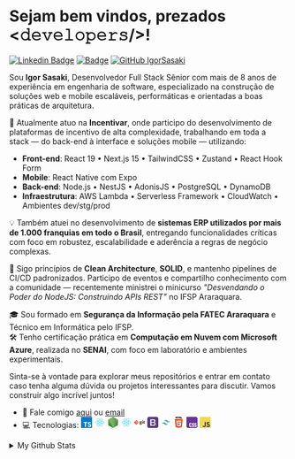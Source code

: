 # Sejam bem vindos, prezados <𝚍𝚎𝚟𝚎𝚕𝚘𝚙𝚎𝚛𝚜/>!

[![Linkedin Badge](https://img.shields.io/badge/-LinkedIn-blue?style=flat-square&logo=Linkedin&logoColor=white&link=https://www.linkedin.com/in/igor-sasaki//)](https://www.linkedin.com/in/igor-sasaki//)
[![ Badge](https://img.shields.io/badge/-Hotmail-c14438?style=flat-square&logo=Hotmail&logoColor=white&link=mailto:igor-sasaki@hotmail.com)](mailto:igor-sasaki@hotmail.com)
[![GitHub IgorSasaki](https://img.shields.io/github/followers/IgorSasaki?label=follow&style=social)](https://github.com/IgorSasaki)

Sou **Igor Sasaki**, Desenvolvedor Full Stack Sênior com mais de 8 anos de experiência em engenharia de software, especializado na construção de soluções web e mobile escaláveis, performáticas e orientadas a boas práticas de arquitetura.

💼 Atualmente atuo na **Incentivar**, onde participo do desenvolvimento de plataformas de incentivo de alta complexidade, trabalhando em toda a stack — do back-end à interface e soluções mobile — utilizando:

- **Front-end**: React 19 • Next.js 15 • TailwindCSS • Zustand • React Hook Form  
- **Mobile**: React Native com Expo  
- **Back-end**: Node.js • NestJS • AdonisJS • PostgreSQL • DynamoDB  
- **Infraestrutura**: AWS Lambda • Serverless Framework • CloudWatch • Ambientes dev/stg/prod

💡 Também atuei no desenvolvimento de **sistemas ERP utilizados por mais de 1.000 franquias em todo o Brasil**, entregando funcionalidades críticas com foco em robustez, escalabilidade e aderência a regras de negócio complexas.

🧠 Sigo princípios de **Clean Architecture**, **SOLID**, e mantenho pipelines de CI/CD padronizados. Participo de eventos e compartilho conhecimento com a comunidade — recentemente ministrei o minicurso *"Desvendando o Poder do NodeJS: Construindo APIs REST"* no IFSP Araraquara.

🎓 Sou formado em **Segurança da Informação pela FATEC Araraquara** e Técnico em Informática pelo IFSP.  
🛠 Tenho certificação prática em **Computação em Nuvem com Microsoft Azure**, realizada no **SENAI**, com foco em laboratório e ambientes experimentais.

Sinta-se à vontade para explorar meus repositórios e entrar em contato caso tenha alguma dúvida ou projetos interessantes para discutir. Vamos construir algo incrível juntos!

- 💬 Fale comigo [aqui](https://github.com/IgorSasaki/IgorSasaki/issues/new) ou [email](mailto:igor-sasaki@hotmail.com)
- :computer: Tecnologias: <code><img height="20" src="https://raw.githubusercontent.com/github/explore/80688e429a7d4ef2fca1e82350fe8e3517d3494d/topics/typescript/typescript.png"></code>
<code><img height="20" src="https://raw.githubusercontent.com/github/explore/80688e429a7d4ef2fca1e82350fe8e3517d3494d/topics/react/react.png"></code>
<code><img height="20" src="https://raw.githubusercontent.com/github/explore/80688e429a7d4ef2fca1e82350fe8e3517d3494d/topics/nodejs/nodejs.png"></code>
<code><img height="20" src="https://raw.githubusercontent.com/github/explore/80688e429a7d4ef2fca1e82350fe8e3517d3494d/topics/react-native/react-native.png"></code>
<code><img height="20" src="https://raw.githubusercontent.com/github/explore/80688e429a7d4ef2fca1e82350fe8e3517d3494d/topics/git/git.png"></code>
<code><img height="20" src="https://raw.githubusercontent.com/github/explore/80688e429a7d4ef2fca1e82350fe8e3517d3494d/topics/bootstrap/bootstrap.png"></code>
<code><img height="20" src="https://raw.githubusercontent.com/github/explore/80688e429a7d4ef2fca1e82350fe8e3517d3494d/topics/tailwind/tailwind.png"></code>
<code><img height="20" src="https://raw.githubusercontent.com/github/explore/80688e429a7d4ef2fca1e82350fe8e3517d3494d/topics/html/html.png"></code>
<code><img height="20" src="https://raw.githubusercontent.com/github/explore/80688e429a7d4ef2fca1e82350fe8e3517d3494d/topics/css/css.png"></code>
<code><img height="20" src="https://raw.githubusercontent.com/github/explore/80688e429a7d4ef2fca1e82350fe8e3517d3494d/topics/javascript/javascript.png"></code>

<details>
  <summary>My Github Stats</summary>
  <br>

  <p align="center">
    <img align="center" src="https://github-readme-stats.vercel.app/api?username=IgorSasaki&show_icons=true&theme=dracula" alt="Igor Sasaki's Github Stats" alt="Igor Sasaki's Github Status" />
  </p>
</details>
